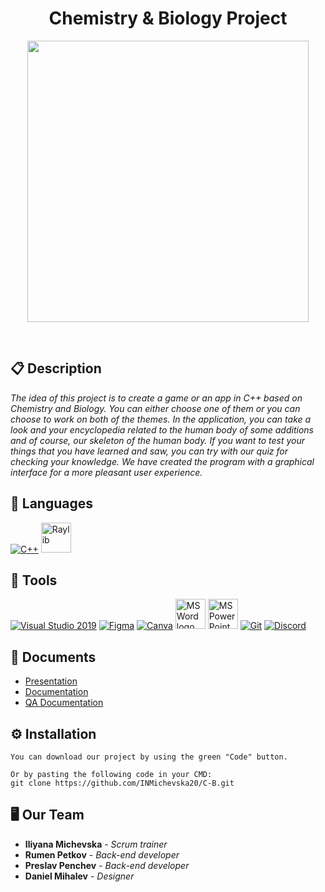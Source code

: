 <h1 align="center">Chemistry & Biology Project</h1>

<p align = "center">
  <img src="https://user-images.githubusercontent.com/75934947/229597141-440474e1-60ad-46f7-8509-779365ac5a19.png" width="450px"/>
</p>

<br>

## 📋 Description
  
<i>The idea of this project is to create a game or an app in C++ based on Chemistry and Biology. You can either choose one of them or you can choose to work on both of the themes. In the application, you can take a look and your encyclopedia related to the human body of some additions and of course, our skeleton of the human body. If you want to test your things that you have learned and saw, you can try with our quiz for checking your knowledge. We have created the program with a graphical interface for a more pleasant user experience.</i>

## 🚀 Languages 
  <p align="left"> 
  <a href="https://www.cplusplus.com/"><img src="https://img.icons8.com/color/48/000000/c-plus-plus-logo.png" alt="C++"/></a>
  <a href="https://www.raylib.com/"><img src="https://upload.wikimedia.org/wikipedia/commons/f/f4/Raylib_logo.png" width="48" alt="Raylib"/></a>
  </p>

## 🔧 Tools 
  <p align="left"> 
  <a href="https://visualstudio.microsoft.com/"><img src="https://img.icons8.com/fluency/48/000000/visual-studio.png" alt="Visual Studio 2019"/></a>
  <a href="https://www.figma.com/"><img src="https://img.icons8.com/color/48/000000/figma--v1.png" alt="Figma"/></a>
  <a href="https://www.canva.com/"><img src="https://img.icons8.com/fluency/48/null/canva.png" alt="Canva"/></a>
    <a href="https://www.microsoft.com/en-ww/microsoft-365/word"><img src="https://img.icons8.com/fluency/48/000000/microsoft-word-2019.png" alt="MS Word logo" width=48px/></a>
    <a href="https://www.microsoft.com/en-us/microsoft-365/powerpoint"><img src="https://img.icons8.com/fluency/48/000000/microsoft-powerpoint-2019.png" alt="MS PowerPoint logo" width=48px/></a>
    <a href="https://git-scm.com/"><img src="https://img.icons8.com/color/48/000000/git.png" alt="Git"/></a>
    <a href="https://discord.com/"><img src="https://img.icons8.com/fluency/48/null/microsoft-teams-2019.png" alt="Discord"/></a>
  </p> 

## 💼 Documents
- [Presentation](https://codingburgas-my.sharepoint.com/:p:/r/personal/inmichevska20_codingburgas_bg/_layouts/15/Doc.aspx?sourcedoc=%7BE403C319-DF21-49DF-A2EC-856C7CA8AC87%7D&file=C%26B%20Presentation.pptx&action=edit&mobileredirect=true&cid=14e9b909-21c4-4ad7-9f02-bcea1d5e505b)
- [Documentation](https://codingburgas-my.sharepoint.com/:w:/r/personal/inmichevska20_codingburgas_bg/_layouts/15/doc2.aspx?sourcedoc=%7B8FA8A6A0-A8FD-428E-AFE0-EA528949EC1D%7D&file=C%26B%20Documentation.docx&action=default&mobileredirect=true&cid=1c3dd802-fe92-4e6f-9fc6-70e258bdeb24)
- [QA Documentation](https://codingburgas-my.sharepoint.com/:x:/r/personal/inmichevska20_codingburgas_bg/_layouts/15/Doc.aspx?sourcedoc=%7BE8CD23FD-F8FD-47FE-B80D-8643BFCD0961%7D&file=C%26B%20QA%20Documentation.xlsx&action=default&mobileredirect=true&DefaultItemOpen=1)

## ⚙ Installation

```
You can download our project by using the green "Code" button.

Or by pasting the following code in your CMD:
git clone https://github.com/INMichevska20/C-B.git
```

## 🖥 Our Team
* **Iliyana Michevska** - *Scrum trainer* 
* **Rumen Petkov** - *Back-end developer* 
* **Preslav Penchev** - *Back-end developer* 
* **Daniel Mihalev** - *Designer*
